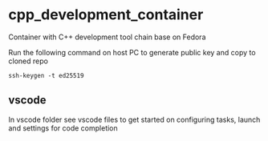 # cpp_development_container
Container with C++ development tool chain base on Fedora

Run the following command on host PC to generate public key and copy to cloned repo
````
ssh-keygen -t ed25519
````
## vscode
In vscode folder see vscode files to get started on configuring tasks, launch and settings for code completion
